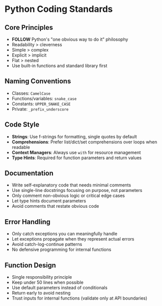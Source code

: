 # Python Coding Standards

## Core Principles
- **FOLLOW** Python's "one obvious way to do it" philosophy
- Readability > cleverness
- Simple > complex
- Explicit > implicit
- Flat > nested
- Use built-in functions and standard library first

## Naming Conventions
- Classes: `CamelCase`
- Functions/variables: `snake_case`
- Constants: `UPPER_SNAKE_CASE`
- Private: `_prefix_underscore`

## Code Style
- **Strings**: Use f-strings for formatting, single quotes by default
- **Comprehensions**: Prefer list/dict/set comprehensions over loops when readable
- **Context Managers**: Always use `with` for resource management
- **Type Hints**: Required for function parameters and return values

## Documentation
- Write self-explanatory code that needs minimal comments
- Use single-line docstrings focusing on purpose, not parameters
- Only comment non-obvious logic or critical edge cases
- Let type hints document parameters
- Avoid comments that restate obvious code

## Error Handling
- Only catch exceptions you can meaningfully handle
- Let exceptions propagate when they represent actual errors
- Avoid catch-log-continue patterns
- No defensive programming for internal functions

## Function Design
- Single responsibility principle
- Keep under 50 lines when possible
- Use default parameters instead of conditionals
- Return early to avoid nesting
- Trust inputs for internal functions (validate only at API boundaries)